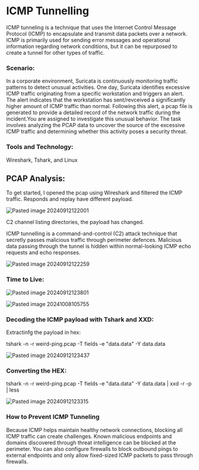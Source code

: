 # ICMP Tunnelling

ICMP tunneling is a technique that uses the Internet Control Message Protocol (ICMP) to encapsulate and transmit data packets over a network. ICMP is primarily used for sending error messages and operational information regarding network conditions, but it can be repurposed to create a tunnel for other types of traffic.

### Scenario:

In a corporate environment, Suricata is continuously monitoring traffic patterns to detect unusual activities. One day, Suricata identifies excessive ICMP traffic originating from a specific workstation and triggers an alert. The alert indicates that the workstation has sent/revceived a significantly higher amount of ICMP traffic than normal. Following this alert, a pcap file is generated to provide a detailed record of the network traffic during the incident.You are assigned to investigate this unusual behavior. The task involves analyzing the PCAP data to uncover the source of the excessive ICMP traffic and determining whether this activity poses a security threat. 

### Tools and Technology:

Wireshark, Tshark, and Linux

## PCAP Analysis:

To get started, I opened the pcap using Wireshark and filtered the ICMP traffic. 
Responds and replay have different payload.  

![Pasted image 20240912122001](https://github.com/user-attachments/assets/bf9b27fb-db64-4867-be88-45618bc96421)



C2 channel listing directories, the payload has changed. 

ICMP tunnelling is a command-and-control (C2) attack technique that secretly passes malicious traffic through perimeter defences. Malicious data passing through the tunnel is hidden within normal-looking ICMP echo requests and echo responses.


![Pasted image 20240912122259](https://github.com/user-attachments/assets/3b980dc9-7eea-482c-a03d-fa501b483c16)


### Time to Live:



![Pasted image 20240912123801](https://github.com/user-attachments/assets/ad13484a-6373-4616-afce-f8304740d72d)



![Pasted image 20241008105755](https://github.com/user-attachments/assets/6778fbe1-abc9-4775-ae56-9125bb9bf907)


### Decoding the ICMP payload with Tshark and XXD:

Extractinfg the payload in hex:


tshark -n -r weird-ping.pcap -T fields -e "data.data" -Y data.data


![Pasted image 20240912123437](https://github.com/user-attachments/assets/819d9525-1a8b-4272-b1ea-357350ee3823)

### Converting the HEX:

tshark -n -r weird-ping.pcap -T fields -e "data.data" -Y data.data | xxd -r -p | less


![Pasted image 20240912123315](https://github.com/user-attachments/assets/9eaedd7d-879e-49f5-833a-0c6bca0d620d)


### How to Prevent ICMP Tunneling

Because ICMP helps maintain healthy network connections, blocking all ICMP traffic can create challenges. Known malicious endpoints and domains discovered through threat intelligence can be blocked at the perimeter. You can also configure firewalls to block outbound pings to external endpoints and only allow fixed-sized ICMP packets to pass through firewalls.
